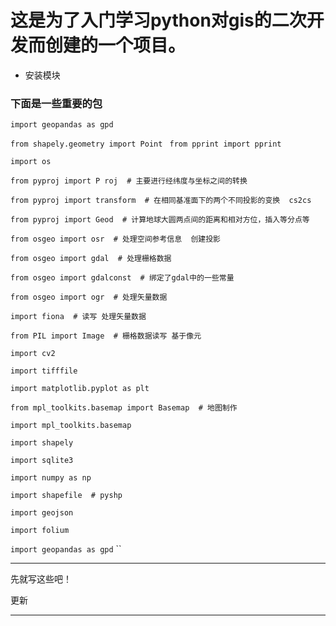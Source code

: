 # 这是为了入门学习python对gis的二次开发而创建的一个项目。
- 安装模块
### 下面是一些重要的包
``import geopandas as gpd``

``from shapely.geometry import Point``
``
from pprint import pprint``

``import os``

``from pyproj import P roj  # 主要进行经纬度与坐标之间的转换``

``from pyproj import transform  # 在相同基准面下的两个不同投影的变换  cs2cs``

``from pyproj import Geod  # 计算地球大圆两点间的距离和相对方位，插入等分点等``

``from osgeo import osr  # 处理空间参考信息  创建投影``

``from osgeo import gdal  # 处理栅格数据``

``from osgeo import gdalconst  # 绑定了gdal中的一些常量``

``from osgeo import ogr  # 处理矢量数据``

``import fiona  # 读写 处理矢量数据``

``from PIL import Image  # 栅格数据读写 基于像元``

``import cv2``

``import tifffile``

``import matplotlib.pyplot as plt``

``from mpl_toolkits.basemap import Basemap  # 地图制作``

``import mpl_toolkits.basemap``

``import shapely``

``import sqlite3``

``import numpy as np``

``import shapefile  # pyshp``

``import geojson``

``import folium``

``import geopandas as gpd``
``
***
先就写这些吧！

更新
***